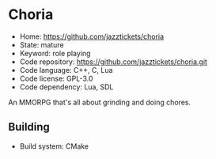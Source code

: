 # Choria

- Home: https://github.com/jazztickets/choria
- State: mature
- Keyword: role playing
- Code repository: https://github.com/jazztickets/choria.git
- Code language: C++, C, Lua
- Code license: GPL-3.0
- Code dependency: Lua, SDL

An MMORPG that's all about grinding and doing chores.

## Building

- Build system: CMake
